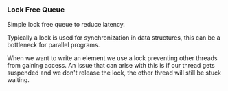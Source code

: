 ### Lock Free Queue

Simple lock free queue to reduce latency.

Typically a lock is used for synchronization in data structures, this can be a bottleneck for parallel programs.

When we want to write an element we use a lock preventing other threads from gaining access. An issue that can arise with this is if our thread gets suspended and we don't release the lock, the other thread will still be stuck waiting.
